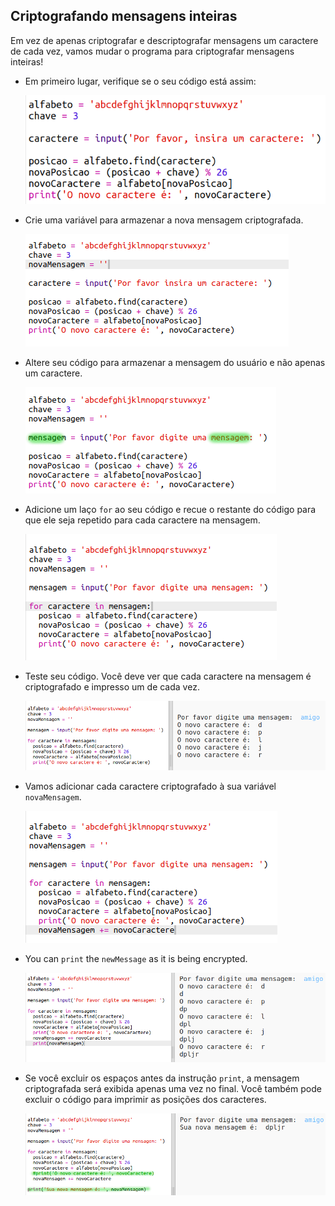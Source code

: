 ## Criptografando mensagens inteiras

Em vez de apenas criptografar e descriptografar mensagens um caractere de cada vez, vamos mudar o programa para criptografar mensagens inteiras!

+ Em primeiro lugar, verifique se o seu código está assim:
    
    ![screenshot](images/messages-character-finished.png)

+ Crie uma variável para armazenar a nova mensagem criptografada.
    
    ![screenshot](images/messages-newmessage.png)

+ Altere seu código para armazenar a mensagem do usuário e não apenas um caractere.
    
    ![screenshot](images/messages-message.png)

+ Adicione um laço `for` ao seu código e recue o restante do código para que ele seja repetido para cada caractere na mensagem.
    
    ![screenshot](images/messages-loop.png)

+ Teste seu código. Você deve ver que cada caractere na mensagem é criptografado e impresso um de cada vez.
    
    ![screenshot](images/messages-loop-test.png)

+ Vamos adicionar cada caractere criptografado à sua variável `novaMensagem`.
    
    ![screenshot](images/messges-message-add-character.png)

+ You can `print` the `newMessage` as it is being encrypted.
    
    ![screenshot](images/messages-print-message-characters.png)

+ Se você excluir os espaços antes da instrução `print`, a mensagem criptografada será exibida apenas uma vez no final. Você também pode excluir o código para imprimir as posições dos caracteres.
    
    ![screenshot](images/messages-print-message-comment.png)